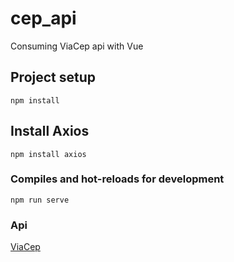 # cep_api

Consuming ViaCep api with Vue

## Project setup

```
npm install
```

## Install Axios

```
npm install axios
```

### Compiles and hot-reloads for development

```
npm run serve
```

### Api

[ViaCep](https://viacep.com.br/)
